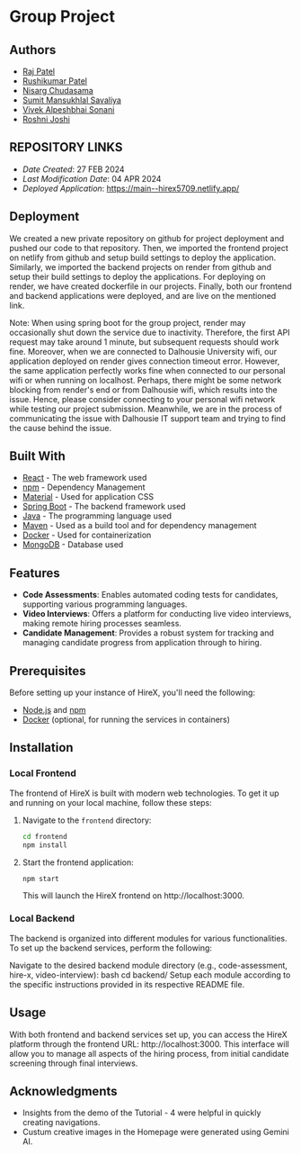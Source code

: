 # Group Project

## Authors

* [Raj Patel](r.patel@dal.ca)
* [Rushikumar Patel](rs525735@dal.ca)
* [Nisarg Chudasama](ns458128@dal.ca)
* [Sumit Mansukhlal Savaliya](sm572004@dal.ca)
* [Vivek Alpeshbhai Sonani](viveksonani@dal.ca)
* [Roshni Joshi](rs888392@dal.ca)

## REPOSITORY LINKS

* *Date Created*: 27 FEB 2024
* *Last Modification Date*: 04 APR 2024
* *Deployed Application*: <https://main--hirex5709.netlify.app/>

## Deployment

We created a new private repository on github for project deployment and pushed our code to that repository. Then, we imported the frontend project on netlify from github and setup build settings to deploy the application. Similarly, we imported the backend projects on render from github and setup their build settings to deploy the applications. For deploying on render, we have created dockerfile in our projects. Finally, both our frontend and backend applications were deployed, and are live on the mentioned link.

Note: When using spring boot for the group project, render may occasionally shut down the service due to inactivity. Therefore, the first API request may take around 1 minute, but subsequent requests should work fine. Moreover, when we are connected to Dalhousie University wifi, our application deployed on render gives connection timeout error. However, the same application perfectly works fine when connected to our personal wifi or when running on localhost. Perhaps, there might be some network blocking from render's end or from Dalhousie wifi, which results into the issue. Hence, please consider connecting to your personal wifi network while testing our project submission. Meanwhile, we are in the process of communicating the issue with Dalhousie IT support team and trying to find the cause behind the issue.

## Built With

* [React](https://legacy.reactjs.org/docs/getting-started.html/) - The web framework used
* [npm](https://docs.npmjs.com//) - Dependency Management
* [Material](https://mui.com/material-ui/getting-started/) - Used for application CSS
* [Spring Boot](https://spring.io/projects/spring-boot) - The backend framework used
* [Java](https://www.java.com/) - The programming language used
* [Maven](https://maven.apache.org/) - Used as a build tool and for dependency management 
* [Docker](https://www.docker.com/) - Used for containerization
* [MongoDB](https://www.mongodb.com/atlas/database) - Database used

## Features

- **Code Assessments**: Enables automated coding tests for candidates, supporting various programming languages.
- **Video Interviews**: Offers a platform for conducting live video interviews, making remote hiring processes seamless.
- **Candidate Management**: Provides a robust system for tracking and managing candidate progress from application through to hiring.

## Prerequisites

Before setting up your instance of HireX, you'll need the following:
- [Node.js](https://nodejs.org/en/) and [npm](https://www.npmjs.com/)
- [Docker](https://www.docker.com/) (optional, for running the services in containers)

## Installation

### Local Frontend

The frontend of HireX is built with modern web technologies. To get it up and running on your local machine, follow these steps:

1. Navigate to the `frontend` directory:
   ```bash
   cd frontend
   npm install
   ```

2. Start the frontend application:
   ```
   npm start
   ```
   This will launch the HireX frontend on http://localhost:3000.

### Local Backend
The backend is organized into different modules for various functionalities. To set up the backend services, perform the following:

Navigate to the desired backend module directory (e.g., code-assessment, hire-x, video-interview):
bash
cd backend/<module-name>
Setup each module according to the specific instructions provided in its respective README file.

## Usage
With both frontend and backend services set up, you can access the HireX platform through the frontend URL: http://localhost:3000. This interface will allow you to manage all aspects of the hiring process, from initial candidate screening through final interviews.

## Acknowledgments

* Insights from the demo of the Tutorial - 4 were helpful in quickly creating navigations.
* Custum creative images in the Homepage were generated using Gemini AI.


